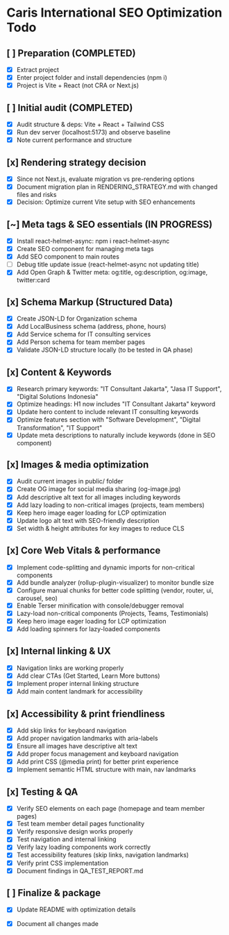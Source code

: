 # Caris International SEO Optimization Todo

## [ ] Preparation (COMPLETED)
- [x] Extract project
- [x] Enter project folder and install dependencies (npm i)
- [x] Project is Vite + React (not CRA or Next.js)

## [ ] Initial audit (COMPLETED)
- [x] Audit structure & deps: Vite + React + Tailwind CSS
- [x] Run dev server (localhost:5173) and observe baseline
- [x] Note current performance and structure

## [x] Rendering strategy decision
- [x] Since not Next.js, evaluate migration vs pre-rendering options
- [x] Document migration plan in RENDERING_STRATEGY.md with changed files and risks
- [x] Decision: Optimize current Vite setup with SEO enhancements

## [~] Meta tags & SEO essentials (IN PROGRESS)
- [x] Install react-helmet-async: npm i react-helmet-async
- [x] Create SEO component for managing meta tags
- [x] Add SEO component to main routes
- [ ] Debug title update issue (react-helmet-async not updating title)
- [x] Add Open Graph & Twitter meta: og:title, og:description, og:image, twitter:card

## [x] Schema Markup (Structured Data)
- [x] Create JSON-LD for Organization schema
- [x] Add LocalBusiness schema (address, phone, hours)
- [x] Add Service schema for IT consulting services
- [x] Add Person schema for team member pages
- [x] Validate JSON-LD structure locally (to be tested in QA phase)

## [x] Content & Keywords
- [x] Research primary keywords: "IT Consultant Jakarta", "Jasa IT Support", "Digital Solutions Indonesia"
- [x] Optimize headings: H1 now includes "IT Consultant Jakarta" keyword
- [x] Update hero content to include relevant IT consulting keywords
- [x] Optimize features section with "Software Development", "Digital Transformation", "IT Support"
- [x] Update meta descriptions to naturally include keywords (done in SEO component)

## [x] Images & media optimization
- [x] Audit current images in public/ folder
- [x] Create OG image for social media sharing (og-image.jpg)
- [x] Add descriptive alt text for all images including keywords
- [x] Add lazy loading to non-critical images (projects, team members)
- [x] Keep hero image eager loading for LCP optimization
- [x] Update logo alt text with SEO-friendly description
- [x] Set width & height attributes for key images to reduce CLS

## [x] Core Web Vitals & performance
- [x] Implement code-splitting and dynamic imports for non-critical components
- [x] Add bundle analyzer (rollup-plugin-visualizer) to monitor bundle size
- [x] Configure manual chunks for better code splitting (vendor, router, ui, carousel, seo)
- [x] Enable Terser minification with console/debugger removal
- [x] Lazy-load non-critical components (Projects, Teams, Testimonials)
- [x] Keep hero image eager loading for LCP optimization
- [x] Add loading spinners for lazy-loaded components

## [x] Internal linking & UX
- [x] Navigation links are working properly
- [x] Add clear CTAs (Get Started, Learn More buttons)
- [x] Implement proper internal linking structure
- [x] Add main content landmark for accessibility

## [x] Accessibility & print friendliness
- [x] Add skip links for keyboard navigation
- [x] Add proper navigation landmarks with aria-labels
- [x] Ensure all images have descriptive alt text
- [x] Add proper focus management and keyboard navigation
- [x] Add print CSS (@media print) for better print experience
- [x] Implement semantic HTML structure with main, nav landmarks

## [x] Testing & QA
- [x] Verify SEO elements on each page (homepage and team member pages)
- [x] Test team member detail pages functionality
- [x] Verify responsive design works properly
- [x] Test navigation and internal linking
- [x] Verify lazy loading components work correctly
- [x] Test accessibility features (skip links, navigation landmarks)
- [x] Verify print CSS implementation
- [x] Document findings in QA_TEST_REPORT.md

## [ ] Finalize & package
- [x] Update README with optimization details
- [x] Document all changes made

